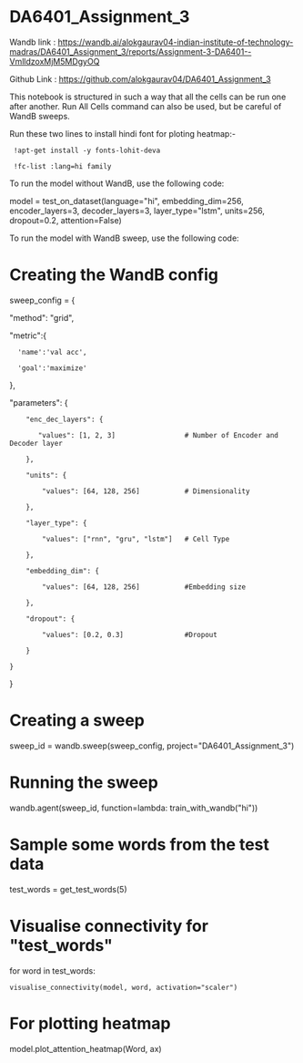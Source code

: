 # DA6401_Assignment_3
Wandb link : https://wandb.ai/alokgaurav04-indian-institute-of-technology-madras/DA6401_Assignment_3/reports/Assignment-3-DA6401--VmlldzoxMjM5MDgyOQ

Github Link : https://github.com/alokgaurav04/DA6401_Assignment_3

This notebook is structured in such a way that all the cells can be run one after another. Run All Cells command can also be used, but be careful of WandB sweeps.

Run these two lines to install hindi font for ploting heatmap:-

     !apt-get install -y fonts-lohit-deva

     !fc-list :lang=hi family

To run the model without WandB, use the following code:

model = test_on_dataset(language="hi",
                        embedding_dim=256,
                        encoder_layers=3,
                        decoder_layers=3,
                        layer_type="lstm",
                        units=256,
                        dropout=0.2,
                        attention=False)
                        
To run the model with WandB sweep, use the following code:

# Creating the WandB config

sweep_config = {

  "method": "grid",
  
  "metric":{
  
      'name':'val acc',
      
      'goal':'maximize'
      
  },
  
  "parameters": {
  
        "enc_dec_layers": {
        
           "values": [1, 2, 3]                 # Number of Encoder and Decoder layer
           
        },
        
        "units": {
        
            "values": [64, 128, 256]           # Dimensionality
            
        },
        
        "layer_type": {
        
            "values": ["rnn", "gru", "lstm"]   # Cell Type
            
        },
        
        "embedding_dim": {
        
            "values": [64, 128, 256]           #Embedding size
            
        },
        
        "dropout": {
        
            "values": [0.2, 0.3]               #Dropout
            
        }
        
    }
    
}

# Creating a sweep
sweep_id = wandb.sweep(sweep_config, project="DA6401_Assignment_3")

# Running the sweep
wandb.agent(sweep_id, function=lambda: train_with_wandb("hi"))

# Sample some words from the test data
test_words = get_test_words(5)

# Visualise connectivity for "test_words"
for word in test_words:

    visualise_connectivity(model, word, activation="scaler")

# For plotting heatmap 
model.plot_attention_heatmap(Word, ax)
